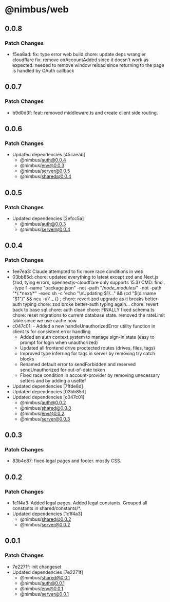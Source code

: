 # @nimbus/web

## 0.0.8

### Patch Changes

- f5ea8ad: fix: type error web build chore: update deps wrangler cloudflare fix: remove onAccountAdded since it doesn't
  work as expected. needed to remove window reload since returning to the page is handled by OAuth callback

## 0.0.7

### Patch Changes

- b9d0d3f: feat: removed middleware.ts and create client side routing.

## 0.0.6

### Patch Changes

- Updated dependencies [45caeab]
  - @nimbus/auth@0.0.4
  - @nimbus/env@0.0.3
  - @nimbus/server@0.0.5
  - @nimbus/shared@0.0.4

## 0.0.5

### Patch Changes

- Updated dependencies [2efcc5a]
  - @nimbus/auth@0.0.3
  - @nimbus/server@0.0.4

## 0.0.4

### Patch Changes

- 1ee7ea3: Claude attempted to fix more race conditions in web
- 03bb85d: chore: updated everything to latest except zod and Next.js (zod, tying errors, opennextjs-cloudflare only
  supports 15.3) CMD: find . -type f -name "package.json" -not -path "_/node_modules/_" -not -path "*/.*next/\*" -exec
  sh -c 'echo "\nUpdating $1/..." && (cd "$(dirname "$1")" && ncu -u)' \_ {} \; chore: revert zod upgrade as it breaks
  better-auth typing chore: zod broke better-auth typing again... chore: revert back to base sql chore: auth clean
  chore: FINALLY fixed schema.ts chore: reset migrations to current database state. removed the rateLimit table since we
  use cache now
- c047c01: - Added a new handleUnauthorizedError utility function in client.ts for consistent error handling
  - Added an auth context system to manage sign-in state (easy to prompt for login when unauthorized)
  - Updated all frontend drive proctected routes (drives, files, tags)
  - Improved type inferring for tags in server by removing try catch blocks
  - Renamed default error to sendForbidden and reserved sendUnauthorized for out-of-date token
  - Fixed race condition in account-provider by removing unecessary setters and by adding a useRef
- Updated dependencies [7ffde8d]
- Updated dependencies [03bb85d]
- Updated dependencies [c047c01]
  - @nimbus/auth@0.0.2
  - @nimbus/shared@0.0.3
  - @nimbus/env@0.0.2
  - @nimbus/server@0.0.3

## 0.0.3

### Patch Changes

- 83b4c87: fixed legal pages and footer. mostly CSS.

## 0.0.2

### Patch Changes

- 1c1f4a3: Added legal pages. Added legal constants. Grouped all constants in shared/constants/\*.
- Updated dependencies [1c1f4a3]
  - @nimbus/shared@0.0.2
  - @nimbus/server@0.0.2

## 0.0.1

### Patch Changes

- 7e2271f: init changeset
- Updated dependencies [7e2271f]
  - @nimbus/shared@0.0.1
  - @nimbus/auth@0.0.1
  - @nimbus/env@0.0.1
  - @nimbus/server@0.0.1
